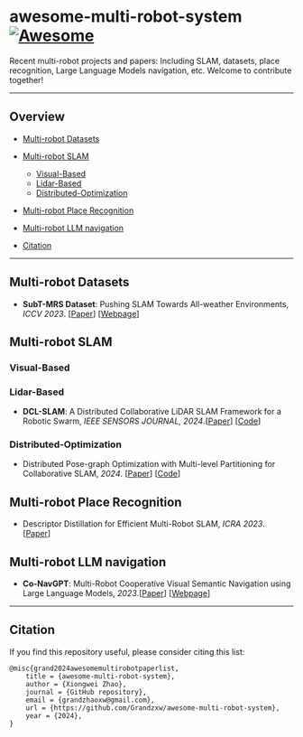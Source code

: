 # awesome-multi-robot-system [![Awesome](https://cdn.rawgit.com/sindresorhus/awesome/d7305f38d29fed78fa85652e3a63e154dd8e8829/media/badge.svg)](https://github.com/sindresorhus/awesome)
Recent multi-robot projects and papers: Including SLAM, datasets, place recognition, Large Language Models navigation, etc. Welcome to contribute together!


---
## Overview

  - [Multi-robot Datasets](#Multi-robot-Datasets)

  - [Multi-robot SLAM](#Multi-robot-SLAM)
    - [Visual-Based](#Visual-Based)
    - [Lidar-Based](#Lidar-Based)
    - [Distributed-Optimization](#Distributed-Optimization)
    
  - [Multi-robot Place Recognition](#Multi-robot-Place-Recognition)
  
  - [Multi-robot LLM navigation](#Multi-robot-LLM-navigation)

  - [Citation](#citation)

---


## Multi-robot Datasets

- **SubT-MRS Dataset**: Pushing SLAM Towards All-weather Environments, *ICCV 2023*. [[Paper](https://arxiv.org/pdf/2307.07607.pdf)] [[Webpage](https://superodometry.com/datasets)]

## Multi-robot SLAM

### Visual-Based


### Lidar-Based
- **DCL-SLAM**: A Distributed Collaborative LiDAR SLAM Framework for a Robotic Swarm, *IEEE SENSORS JOURNAL, 2024*.[[Paper](https://ieeexplore.ieee.org/document/10375928)] [[Code](https://github.com/PengYu-Team/DCL-SLAM)]


### Distributed-Optimization
- Distributed Pose-graph Optimization with Multi-level Partitioning for Collaborative SLAM, *2024*. [[Paper](https://arxiv.org/pdf/2401.01657.pdf)] [[Code](https://github.com/tjcunhao/dpo)]


## Multi-robot Place Recognition

- Descriptor Distillation for Efficient Multi-Robot SLAM, *ICRA 2023*. [[Paper](https://arxiv.org/pdf/2303.08420.pdf)]

  
## Multi-robot LLM navigation

- **Co-NavGPT**: Multi-Robot Cooperative Visual Semantic Navigation using Large Language Models, *2023*.[[Paper](https://arxiv.org/pdf/2310.07937.pdf)] [[Webpage](https://sites.google.com/view/co-navgpt)]



----
## Citation

If you find this repository useful, please consider citing this list:
```
@misc{grand2024awesomemultirobotpaperlist,
    title = {awesome-multi-robot-system},
    author = {Xiongwei Zhao},
    journal = {GitHub repository},
    email = {grandzhaoxw@gmail.com},
    url = {https://github.com/Grandzxw/awesome-multi-robot-system},
    year = {2024},
}
```


